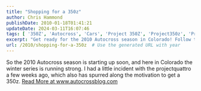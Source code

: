 ```yaml
---
title: "Shopping for a 350z"
author: Chris Hammond
publishDate: 2010-01-18T01:41:21
updateDate: 2024-03-11T16:07:46
tags: [ '350Z', 'Autocross', 'Cars', 'Project 350Z', 'Project350z', 'Project350zcom' ]
excerpt: "Get ready for the 2010 Autocross season in Colorado! Follow the journey from projectquattro to a 350z on www.autocrossblog.com."
url: /2010/shopping-for-a-350z  # Use the generated URL with year
---
```

So the 2010 Autocross season is starting up soon, and here in Colorado the winter series is running strong. I had a little incident with the projectquattro a few weeks ago, which also has spurred along the motivation to get a 350z. <a href="https://www.autocrossblog.com/shopping-for-a-350z">Read More at www.autocrossblog.com</a>


